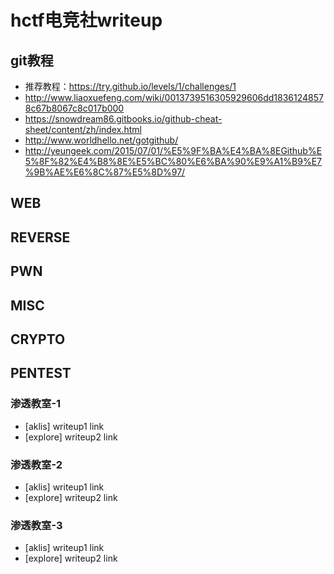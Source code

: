 # hctf电竞社writeup
## git教程
* 推荐教程：https://try.github.io/levels/1/challenges/1
* http://www.liaoxuefeng.com/wiki/0013739516305929606dd18361248578c67b8067c8c017b000
* https://snowdream86.gitbooks.io/github-cheat-sheet/content/zh/index.html
* http://www.worldhello.net/gotgithub/
* http://yeungeek.com/2015/07/01/%E5%9F%BA%E4%BA%8EGithub%E5%8F%82%E4%B8%8E%E5%BC%80%E6%BA%90%E9%A1%B9%E7%9B%AE%E6%8C%87%E5%8D%97/

## WEB


## REVERSE


## PWN


## MISC


## CRYPTO


## PENTEST
### 渗透教室-1
* [aklis] writeup1 link
* [explore] writeup2 link


### 渗透教室-2
* [aklis] writeup1 link
* [explore] writeup2 link


### 渗透教室-3
* [aklis] writeup1 link
* [explore] writeup2 link